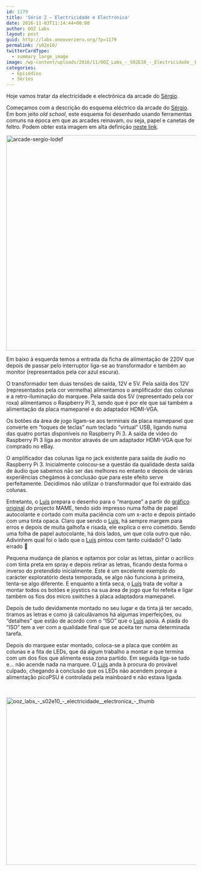 ```yaml
---
id: 1179
title: 'Série 2 — Electricidade e Electrónica'
date: 2016-11-03T11:14:44+00:00
author: OOZ Labs
layout: post
guid: http://labs.oneoverzero.org/?p=1179
permalink: /s02e10/
twitterCardType:
  - summary_large_image
image: /wp-content/uploads/2016/11/OOZ_Labs_-_S02E10_-_Electricidade__Electrónica_-_Thumb.jpeg
categories:
  - Episódios
  - Séries
---
```

Hoje vamos tratar da electricidade e electrónica da arcade do [Sérgio](http://labs.oneoverzero.org/series/serie-2/convidado-especial-sergio-bernardino/).



Começamos com a descrição do esquema eléctrico da arcade do [Sérgio](http://labs.oneoverzero.org/series/serie-2/convidado-especial-sergio-bernardino/). Em bom jeito _old school_, este esquema foi desenhado usando ferramentas comuns na época em que as arcades reinavam, ou seja, papel e canetas de feltro. Podem obter esta imagem em alta definição [neste link](http://cdn.labs.oneoverzero.org/s02e10/arcade-sergio-hidef.jpeg).

[<img class="aligncenter size-large wp-image-1182" src="http://labs.oneoverzero.org/wp-content/uploads/2016/11/arcade-sergio-lodef-1024x741.jpeg" alt="arcade-sergio-lodef" width="792" height="573" srcset="http://labs.oneoverzero.org/wp-content/uploads/2016/11/arcade-sergio-lodef.jpeg 1024w, http://labs.oneoverzero.org/wp-content/uploads/2016/11/arcade-sergio-lodef-300x217.jpeg 300w, http://labs.oneoverzero.org/wp-content/uploads/2016/11/arcade-sergio-lodef-768x556.jpeg 768w" sizes="(max-width: 792px) 100vw, 792px" />](http://labs.oneoverzero.org/wp-content/uploads/2016/11/arcade-sergio-lodef.jpeg)

Em baixo à esquerda temos a entrada da ficha de alimentação de 220V que depois de passar pelo interruptor liga-se ao transformador e também ao monitor (representados pela cor azul escura).

O transformador tem duas tensões de saída, 12V e 5V. Pela saída dos 12V (representados pela cor vermelha) alimentamos o amplificador das colunas e a retro-iluminação do marquee. Pela saida dos 5V (representado pela cor roxa) alimentamos o Raspberry Pi 3, sendo que é por ele que sai também a alimentação da placa mamepanel e do adaptador HDMI-VGA.

Os botões da área de jogo ligam-se aos terminais da placa mamepanel que converte em &#8220;toques de teclas&#8221; num teclado &#8220;virtual&#8221; USB, ligando numa das quatro portas disponíveis no Raspberry Pi 3. A saída de vídeo do Raspberry Pi 3 liga ao monitor através de um adaptador HDMI-VGA que foi comprado no eBay.

O amplificador das colunas liga no jack existente para saída de áudio no Raspberry Pi 3. Inicialmente colocou-se a questão da qualidade desta saída de áudio que sabemos não ser das melhores no entanto e depois de várias experiências chegámos à conclusão que para este efeito serve perfeitamente. Decidimos não utilizar o transformador que foi extraído das colunas.

Entretanto, o [Luís](http://labs.oneoverzero.org/equipa/luis-correia/) prepara o desenho para o &#8220;marquee&#8221; a partir do [gráfico original](http://www.mame.net/logo.html) do projecto MAME, tendo sido impresso numa folha de papel autocolante e cortado com muita paciência com um x-acto e depois pintado com uma tinta opaca. Claro que sendo o [Luís](http://labs.oneoverzero.org/equipa/luis-correia/), há sempre margem para erros e depois de muita galhofa e risada, ele explica o erro cometido. Sendo uma folha de papel autocolante, há dois lados, um que cola outro que não. Adivinhem qual foi o lado que o [Luís](http://labs.oneoverzero.org/equipa/luis-correia/) pintou com tanto cuidado? O lado errado 🙂

Pequena mudança de planos e optamos por colar as letras, pintar o acrílico com tinta preta em spray e depois retirar as letras, ficando desta forma o inverso do pretendido inicialmente. Este é um excelente exemplo do carácter exploratório desta temporada, se algo não funciona à primeira, tenta-se algo diferente. E enquanto a tinta seca, o [Luís](http://labs.oneoverzero.org/equipa/luis-correia/) trata de voltar a montar todos os botões e joystics na sua área de jogo que foi refeita e ligar também os fios dos micro switches à placa adaptadora mamepanel.

Depois de tudo devidamente montado no seu lugar e da tinta já ter secado, tiramos as letras e como já calculávamos há algumas imperfeições, ou &#8220;detalhes&#8221; que estão de acordo com o &#8220;ISO&#8221; que o [Luís](http://labs.oneoverzero.org/equipa/luis-correia/) apoia. A piada do &#8220;ISO&#8221; tem a ver com a qualidade final que se aceita ter numa determinada tarefa.

Depois do marquee estar montado, coloca-se a placa que contém as colunas e a fita de LEDs, que dá algum trabalho a montar e que termina com um dos fios que alimenta essa zona partido. Em seguida liga-se tudo e&#8230; não acende nada na marquee. O [Luís](http://labs.oneoverzero.org/equipa/luis-correia/) anda à procura do provável culpado, chegando à conclusão que os LEDs não acendem porque a alimentação picoPSU é controlada pela mainboard e não estava ligada.

&nbsp;

[<img class="aligncenter size-large wp-image-1188" src="http://labs.oneoverzero.org/wp-content/uploads/2016/11/OOZ_Labs_-_S02E10_-_Electricidade__Electrónica_-_Thumb-1024x576.jpeg" alt="ooz_labs_-_s02e10_-_electricidade__electronica_-_thumb" width="792" height="446" srcset="http://labs.oneoverzero.org/wp-content/uploads/2016/11/OOZ_Labs_-_S02E10_-_Electricidade__Electrónica_-_Thumb-1024x576.jpeg 1024w, http://labs.oneoverzero.org/wp-content/uploads/2016/11/OOZ_Labs_-_S02E10_-_Electricidade__Electrónica_-_Thumb-300x169.jpeg 300w, http://labs.oneoverzero.org/wp-content/uploads/2016/11/OOZ_Labs_-_S02E10_-_Electricidade__Electrónica_-_Thumb-768x432.jpeg 768w" sizes="(max-width: 792px) 100vw, 792px" />](http://labs.oneoverzero.org/wp-content/uploads/2016/11/OOZ_Labs_-_S02E10_-_Electricidade__Electrónica_-_Thumb.jpeg)
